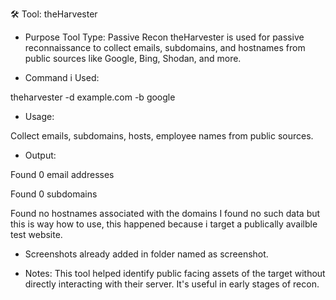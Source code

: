 🛠️ Tool: theHarvester

-  Purpose
Tool Type: Passive Recon
   theHarvester is used for passive reconnaissance to collect emails, subdomains, and hostnames from public sources like Google, Bing, Shodan, and more.

-  Command i Used:

theharvester -d example.com -b google

- Usage:

Collect emails, subdomains, hosts, employee names from public sources.

- Output:
 
Found 0 email addresses

Found 0 subdomains

Found no hostnames associated with the domains
I found no such data but this is way how to use, this happened because i target a publically availble test website.


-  Screenshots already added in folder named as screenshot.

- Notes:
This tool helped identify public facing assets of the target without directly interacting with their server. 
It's useful in early stages of recon.



